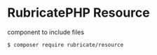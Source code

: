 # RubricatePHP Resource

component to include files

```
$ composer require rubricate/resource
```

